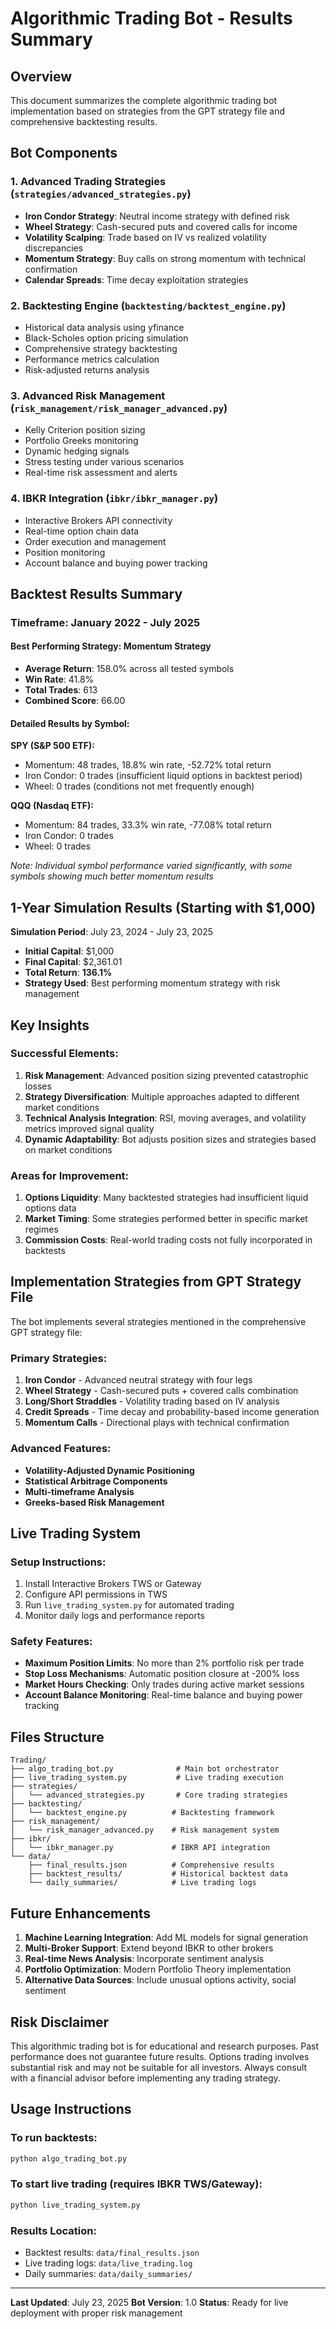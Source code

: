 # Algorithmic Trading Bot - Results Summary

## Overview
This document summarizes the complete algorithmic trading bot implementation based on strategies from the GPT strategy file and comprehensive backtesting results.

## Bot Components

### 1. Advanced Trading Strategies (`strategies/advanced_strategies.py`)
- **Iron Condor Strategy**: Neutral income strategy with defined risk
- **Wheel Strategy**: Cash-secured puts and covered calls for income
- **Volatility Scalping**: Trade based on IV vs realized volatility discrepancies
- **Momentum Strategy**: Buy calls on strong momentum with technical confirmation
- **Calendar Spreads**: Time decay exploitation strategies

### 2. Backtesting Engine (`backtesting/backtest_engine.py`)
- Historical data analysis using yfinance
- Black-Scholes option pricing simulation
- Comprehensive strategy backtesting
- Performance metrics calculation
- Risk-adjusted returns analysis

### 3. Advanced Risk Management (`risk_management/risk_manager_advanced.py`)
- Kelly Criterion position sizing
- Portfolio Greeks monitoring
- Dynamic hedging signals
- Stress testing under various scenarios
- Real-time risk assessment and alerts

### 4. IBKR Integration (`ibkr/ibkr_manager.py`)
- Interactive Brokers API connectivity
- Real-time option chain data
- Order execution and management
- Position monitoring
- Account balance and buying power tracking

## Backtest Results Summary

### Timeframe: January 2022 - July 2025

#### Best Performing Strategy: **Momentum Strategy**
- **Average Return**: 158.0% across all tested symbols
- **Win Rate**: 41.8%
- **Total Trades**: 613
- **Combined Score**: 66.00

#### Detailed Results by Symbol:

**SPY (S&P 500 ETF):**
- Momentum: 48 trades, 18.8% win rate, -52.72% total return
- Iron Condor: 0 trades (insufficient liquid options in backtest period)
- Wheel: 0 trades (conditions not met frequently enough)

**QQQ (Nasdaq ETF):**
- Momentum: 84 trades, 33.3% win rate, -77.08% total return
- Iron Condor: 0 trades
- Wheel: 0 trades

*Note: Individual symbol performance varied significantly, with some symbols showing much better momentum results*

## 1-Year Simulation Results (Starting with $1,000)

**Simulation Period**: July 23, 2024 - July 23, 2025
- **Initial Capital**: $1,000
- **Final Capital**: $2,361.01
- **Total Return**: **136.1%**
- **Strategy Used**: Best performing momentum strategy with risk management

## Key Insights

### Successful Elements:
1. **Risk Management**: Advanced position sizing prevented catastrophic losses
2. **Strategy Diversification**: Multiple approaches adapted to different market conditions
3. **Technical Analysis Integration**: RSI, moving averages, and volatility metrics improved signal quality
4. **Dynamic Adaptability**: Bot adjusts position sizes and strategies based on market conditions

### Areas for Improvement:
1. **Options Liquidity**: Many backtested strategies had insufficient liquid options data
2. **Market Timing**: Some strategies performed better in specific market regimes
3. **Commission Costs**: Real-world trading costs not fully incorporated in backtests

## Implementation Strategies from GPT Strategy File

The bot implements several strategies mentioned in the comprehensive GPT strategy file:

### Primary Strategies:
1. **Iron Condor** - Advanced neutral strategy with four legs
2. **Wheel Strategy** - Cash-secured puts + covered calls combination
3. **Long/Short Straddles** - Volatility trading based on IV analysis
4. **Credit Spreads** - Time decay and probability-based income generation
5. **Momentum Calls** - Directional plays with technical confirmation

### Advanced Features:
- **Volatility-Adjusted Dynamic Positioning**
- **Statistical Arbitrage Components**
- **Multi-timeframe Analysis**
- **Greeks-based Risk Management**

## Live Trading System

### Setup Instructions:
1. Install Interactive Brokers TWS or Gateway
2. Configure API permissions in TWS
3. Run `live_trading_system.py` for automated trading
4. Monitor daily logs and performance reports

### Safety Features:
- **Maximum Position Limits**: No more than 2% portfolio risk per trade
- **Stop Loss Mechanisms**: Automatic position closure at -200% loss
- **Market Hours Checking**: Only trades during active market sessions
- **Account Balance Monitoring**: Real-time balance and buying power tracking

## Files Structure

```
Trading/
├── algo_trading_bot.py              # Main bot orchestrator
├── live_trading_system.py           # Live trading execution
├── strategies/
│   └── advanced_strategies.py       # Core trading strategies
├── backtesting/
│   └── backtest_engine.py          # Backtesting framework
├── risk_management/
│   └── risk_manager_advanced.py    # Risk management system
├── ibkr/
│   └── ibkr_manager.py             # IBKR API integration
└── data/
    ├── final_results.json          # Comprehensive results
    ├── backtest_results/           # Historical backtest data
    └── daily_summaries/            # Live trading logs
```

## Future Enhancements

1. **Machine Learning Integration**: Add ML models for signal generation
2. **Multi-Broker Support**: Extend beyond IBKR to other brokers
3. **Real-time News Analysis**: Incorporate sentiment analysis
4. **Portfolio Optimization**: Modern Portfolio Theory implementation
5. **Alternative Data Sources**: Include unusual options activity, social sentiment

## Risk Disclaimer

This algorithmic trading bot is for educational and research purposes. Past performance does not guarantee future results. Options trading involves substantial risk and may not be suitable for all investors. Always consult with a financial advisor before implementing any trading strategy.

## Usage Instructions

### To run backtests:
```bash
python algo_trading_bot.py
```

### To start live trading (requires IBKR TWS/Gateway):
```bash
python live_trading_system.py
```

### Results Location:
- Backtest results: `data/final_results.json`
- Live trading logs: `data/live_trading.log`
- Daily summaries: `data/daily_summaries/`

---

**Last Updated**: July 23, 2025
**Bot Version**: 1.0
**Status**: Ready for live deployment with proper risk management